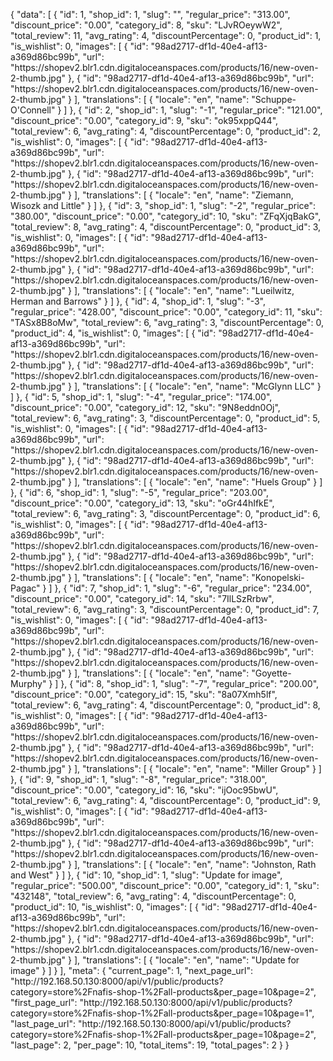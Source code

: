 {
    "data": [
        {
            "id": 1,
            "shop_id": 1,
            "slug": "",
            "regular_price": "313.00",
            "discount_price": "0.00",
            "category_id": 8,
            "sku": "LJvROeywW2",
            "total_review": 11,
            "avg_rating": 4,
            "discountPercentage": 0,
            "product_id": 1,
            "is_wishlist": 0,
            "images": [
                {
                    "id": "98ad2717-df1d-40e4-af13-a369d86bc99b",
                    "url": "https:\/\/shopev2.blr1.cdn.digitaloceanspaces.com\/products\/16\/new-oven-2-thumb.jpg"
                },
                {
                    "id": "98ad2717-df1d-40e4-af13-a369d86bc99b",
                    "url": "https:\/\/shopev2.blr1.cdn.digitaloceanspaces.com\/products\/16\/new-oven-2-thumb.jpg"
                }
            ],
            "translations": [
                {
                    "locale": "en",
                    "name": "Schuppe-O'Connell"
                }
            ]
        },
        {
            "id": 2,
            "shop_id": 1,
            "slug": "-1",
            "regular_price": "121.00",
            "discount_price": "0.00",
            "category_id": 9,
            "sku": "ok95xppQ44",
            "total_review": 6,
            "avg_rating": 4,
            "discountPercentage": 0,
            "product_id": 2,
            "is_wishlist": 0,
            "images": [
                {
                    "id": "98ad2717-df1d-40e4-af13-a369d86bc99b",
                    "url": "https:\/\/shopev2.blr1.cdn.digitaloceanspaces.com\/products\/16\/new-oven-2-thumb.jpg"
                },
                {
                    "id": "98ad2717-df1d-40e4-af13-a369d86bc99b",
                    "url": "https:\/\/shopev2.blr1.cdn.digitaloceanspaces.com\/products\/16\/new-oven-2-thumb.jpg"
                }
            ],
            "translations": [
                {
                    "locale": "en",
                    "name": "Ziemann, Wisozk and Little"
                }
            ]
        },
        {
            "id": 3,
            "shop_id": 1,
            "slug": "-2",
            "regular_price": "380.00",
            "discount_price": "0.00",
            "category_id": 10,
            "sku": "ZFqXjqBakG",
            "total_review": 8,
            "avg_rating": 4,
            "discountPercentage": 0,
            "product_id": 3,
            "is_wishlist": 0,
            "images": [
                {
                    "id": "98ad2717-df1d-40e4-af13-a369d86bc99b",
                    "url": "https:\/\/shopev2.blr1.cdn.digitaloceanspaces.com\/products\/16\/new-oven-2-thumb.jpg"
                },
                {
                    "id": "98ad2717-df1d-40e4-af13-a369d86bc99b",
                    "url": "https:\/\/shopev2.blr1.cdn.digitaloceanspaces.com\/products\/16\/new-oven-2-thumb.jpg"
                }
            ],
            "translations": [
                {
                    "locale": "en",
                    "name": "Lueilwitz, Herman and Barrows"
                }
            ]
        },
        {
            "id": 4,
            "shop_id": 1,
            "slug": "-3",
            "regular_price": "428.00",
            "discount_price": "0.00",
            "category_id": 11,
            "sku": "TASx8B8oMw",
            "total_review": 6,
            "avg_rating": 3,
            "discountPercentage": 0,
            "product_id": 4,
            "is_wishlist": 0,
            "images": [
                {
                    "id": "98ad2717-df1d-40e4-af13-a369d86bc99b",
                    "url": "https:\/\/shopev2.blr1.cdn.digitaloceanspaces.com\/products\/16\/new-oven-2-thumb.jpg"
                },
                {
                    "id": "98ad2717-df1d-40e4-af13-a369d86bc99b",
                    "url": "https:\/\/shopev2.blr1.cdn.digitaloceanspaces.com\/products\/16\/new-oven-2-thumb.jpg"
                }
            ],
            "translations": [
                {
                    "locale": "en",
                    "name": "McGlynn LLC"
                }
            ]
        },
        {
            "id": 5,
            "shop_id": 1,
            "slug": "-4",
            "regular_price": "174.00",
            "discount_price": "0.00",
            "category_id": 12,
            "sku": "9N8eddn0Oj",
            "total_review": 6,
            "avg_rating": 3,
            "discountPercentage": 0,
            "product_id": 5,
            "is_wishlist": 0,
            "images": [
                {
                    "id": "98ad2717-df1d-40e4-af13-a369d86bc99b",
                    "url": "https:\/\/shopev2.blr1.cdn.digitaloceanspaces.com\/products\/16\/new-oven-2-thumb.jpg"
                },
                {
                    "id": "98ad2717-df1d-40e4-af13-a369d86bc99b",
                    "url": "https:\/\/shopev2.blr1.cdn.digitaloceanspaces.com\/products\/16\/new-oven-2-thumb.jpg"
                }
            ],
            "translations": [
                {
                    "locale": "en",
                    "name": "Huels Group"
                }
            ]
        },
        {
            "id": 6,
            "shop_id": 1,
            "slug": "-5",
            "regular_price": "203.00",
            "discount_price": "0.00",
            "category_id": 13,
            "sku": "oGr44hIfkE",
            "total_review": 6,
            "avg_rating": 3,
            "discountPercentage": 0,
            "product_id": 6,
            "is_wishlist": 0,
            "images": [
                {
                    "id": "98ad2717-df1d-40e4-af13-a369d86bc99b",
                    "url": "https:\/\/shopev2.blr1.cdn.digitaloceanspaces.com\/products\/16\/new-oven-2-thumb.jpg"
                },
                {
                    "id": "98ad2717-df1d-40e4-af13-a369d86bc99b",
                    "url": "https:\/\/shopev2.blr1.cdn.digitaloceanspaces.com\/products\/16\/new-oven-2-thumb.jpg"
                }
            ],
            "translations": [
                {
                    "locale": "en",
                    "name": "Konopelski-Pagac"
                }
            ]
        },
        {
            "id": 7,
            "shop_id": 1,
            "slug": "-6",
            "regular_price": "234.00",
            "discount_price": "0.00",
            "category_id": 14,
            "sku": "7IlLSzRrbw",
            "total_review": 6,
            "avg_rating": 3,
            "discountPercentage": 0,
            "product_id": 7,
            "is_wishlist": 0,
            "images": [
                {
                    "id": "98ad2717-df1d-40e4-af13-a369d86bc99b",
                    "url": "https:\/\/shopev2.blr1.cdn.digitaloceanspaces.com\/products\/16\/new-oven-2-thumb.jpg"
                },
                {
                    "id": "98ad2717-df1d-40e4-af13-a369d86bc99b",
                    "url": "https:\/\/shopev2.blr1.cdn.digitaloceanspaces.com\/products\/16\/new-oven-2-thumb.jpg"
                }
            ],
            "translations": [
                {
                    "locale": "en",
                    "name": "Goyette-Murphy"
                }
            ]
        },
        {
            "id": 8,
            "shop_id": 1,
            "slug": "-7",
            "regular_price": "200.00",
            "discount_price": "0.00",
            "category_id": 15,
            "sku": "8a07Xmh5lf",
            "total_review": 6,
            "avg_rating": 4,
            "discountPercentage": 0,
            "product_id": 8,
            "is_wishlist": 0,
            "images": [
                {
                    "id": "98ad2717-df1d-40e4-af13-a369d86bc99b",
                    "url": "https:\/\/shopev2.blr1.cdn.digitaloceanspaces.com\/products\/16\/new-oven-2-thumb.jpg"
                },
                {
                    "id": "98ad2717-df1d-40e4-af13-a369d86bc99b",
                    "url": "https:\/\/shopev2.blr1.cdn.digitaloceanspaces.com\/products\/16\/new-oven-2-thumb.jpg"
                }
            ],
            "translations": [
                {
                    "locale": "en",
                    "name": "Miller Group"
                }
            ]
        },
        {
            "id": 9,
            "shop_id": 1,
            "slug": "-8",
            "regular_price": "318.00",
            "discount_price": "0.00",
            "category_id": 16,
            "sku": "ijOoc95bwU",
            "total_review": 6,
            "avg_rating": 4,
            "discountPercentage": 0,
            "product_id": 9,
            "is_wishlist": 0,
            "images": [
                {
                    "id": "98ad2717-df1d-40e4-af13-a369d86bc99b",
                    "url": "https:\/\/shopev2.blr1.cdn.digitaloceanspaces.com\/products\/16\/new-oven-2-thumb.jpg"
                },
                {
                    "id": "98ad2717-df1d-40e4-af13-a369d86bc99b",
                    "url": "https:\/\/shopev2.blr1.cdn.digitaloceanspaces.com\/products\/16\/new-oven-2-thumb.jpg"
                }
            ],
            "translations": [
                {
                    "locale": "en",
                    "name": "Johnston, Rath and West"
                }
            ]
        },
        {
            "id": 10,
            "shop_id": 1,
            "slug": "Update for image",
            "regular_price": "500.00",
            "discount_price": "0.00",
            "category_id": 1,
            "sku": "432148",
            "total_review": 6,
            "avg_rating": 4,
            "discountPercentage": 0,
            "product_id": 10,
            "is_wishlist": 0,
            "images": [
                {
                    "id": "98ad2717-df1d-40e4-af13-a369d86bc99b",
                    "url": "https:\/\/shopev2.blr1.cdn.digitaloceanspaces.com\/products\/16\/new-oven-2-thumb.jpg"
                },
                {
                    "id": "98ad2717-df1d-40e4-af13-a369d86bc99b",
                    "url": "https:\/\/shopev2.blr1.cdn.digitaloceanspaces.com\/products\/16\/new-oven-2-thumb.jpg"
                }
            ],
            "translations": [
                {
                    "locale": "en",
                    "name": "Update for image"
                }
            ]
        }
    ],
    "meta": {
        "current_page": 1,
        "next_page_url": "http:\/\/192.168.50.130:8000\/api\/v1\/public\/products?category=store%2Fnafis-shop-1%2Fall-products&per_page=10&page=2",
        "first_page_url": "http:\/\/192.168.50.130:8000\/api\/v1\/public\/products?category=store%2Fnafis-shop-1%2Fall-products&per_page=10&page=1",
        "last_page_url": "http:\/\/192.168.50.130:8000\/api\/v1\/public\/products?category=store%2Fnafis-shop-1%2Fall-products&per_page=10&page=2",
        "last_page": 2,
        "per_page": 10,
        "total_items": 19,
        "total_pages": 2
    }
}
